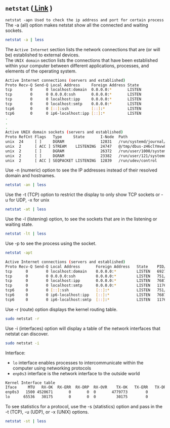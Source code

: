 ## `netstat` ([ Link](https://www.howtogeek.com/513003/how-to-use-netstat-on-linux/) )
`netstat -apn Used to check the ip address and port for certain process`\
The -a (all) option makes netstat show all the connected and waiting sockets. 
```sh
netstat -a | less
```
The `Active Internet` section lists the network connections that are (or will be) established to external devices.\
The `UNIX domain` section lists the connections that have been established within your computer between different applications, processes, and elements of the operating system.
```sh
Active Internet connections (servers and established)
Proto Recv-Q Send-Q Local Address     Foreign Address State 
tcp        0      0 localhost:domain  0.0.0.0:*       LISTEN 
tcp        0      0 0.0.0.0:ssh       0.0.0.0:*       LISTEN 
tcp        0      0 localhost:ipp     0.0.0.0:*       LISTEN 
tcp        0      0 localhost:smtp    0.0.0.0:*       LISTEN 
tcp6       0      0 [::]:ssh          [::]:*          LISTEN 
tcp6       0      0 ip6-localhost:ipp [::]:*          LISTEN 
.
.
.
Active UNIX domain sockets (servers and established)
Proto RefCnt Flags   Type     State       I-Node  Path
unix  24     [ ]     DGRAM                12831   /run/systemd/journal/dev-log
unix  2      [ ACC ] STREAM    LISTENING  24747   @/tmp/dbus-zH6clYmvw8
unix  2      [ ]     DGRAM                26372   /run/user/1000/systemd/notify
unix  2      [ ]     DGRAM                23382   /run/user/121/systemd/notify
unix  2      [ ACC ] SEQPACKET LISTENING  12839   /run/udev/control
```
Use -n (numeric) option to see the IP addresses instead of their resolved domain and hostnames.
```sh
netstat -an | less
```

Use the -t (TCP) option to restrict the display to only show TCP sockets or -u for UDP, -x for unix
```sh
netstat -at | less
```

Use the -l (listening) option, to see the sockets that are in the listening or waiting state.
```sh
netstat -lt | less
```

Use -p to see the process using the socket.
```sh
netstat -apt
```
```sh
Active Internet connections (servers and established)
Proto Recv-Q Send-Q Local Address       Foreign Address   State    PID/Program name 
tcp      0        0 localhost:domain    0.0.0.0:*         LISTEN   6927/systemd-resolv 
tcp      0        0 0.0.0.0:ssh         0.0.0.0:*         LISTEN   751/sshd 
tcp      0        0 localhost:ipp       0.0.0.0:*         LISTEN   7687/cupsd 
tcp      0        0 localhost:smtp      0.0.0.0:*         LISTEN   1176/master 
tcp6     0        0 [::]:ssh            [::]:*            LISTEN   751/sshd 
tcp6     0        0 ip6-localhost:ipp   [::]:*            LISTEN   7687/cupsd 
tcp6     0        0 ip6-localhost:smtp  [::]:*            LISTEN   1176/master
```


Use -r (route) option displays the kernel routing table.
```sh
sudo netstat -r
```
Use -i (interfaces) option will display a table of the network interfaces that netstat can discover.
```sh
sudo netstat -i
```
Interface:
* `lo` interface enables processes to intercommunicate within the computer using networking protocols
* `enp0s3` interface is the network interface to the outside world
```sh
Kernel Interface table
Iface     MTU   RX-OK  RX-ERR  RX-DRP  RX-OVR    TX-OK   TX-ERR   TX-DRP   TX-OVR Flg
enp0s3   1500 4520671       0       0  0       4779773        0        0        0 BMRU
lo      65536   30175       0       0  0         30175        0        0        0 LRU
```
To see statistics for a protocol, use the -s (statistics) option and pass in the -t (TCP), -u (UDP), or -x (UNIX) options. 
```sh
netstat -st | less
```

